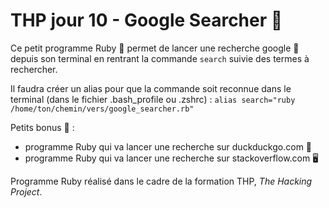 # THP jour 10 - Google Searcher 🔎 

Ce petit programme Ruby 💎 permet de lancer une recherche google 👀 depuis son terminal en rentrant la commande `search` suivie des termes à rechercher.

Il faudra créer un alias pour que la commande soit reconnue dans le terminal (dans le fichier .bash_profile ou .zshrc) :
`alias search="ruby /home/ton/chemin/vers/google_searcher.rb"`

Petits bonus 🎁 : 
* programme Ruby qui va lancer une recherche sur duckduckgo.com 🦆
* programme Ruby qui va lancer une recherche sur stackoverflow.com 🖥

Programme Ruby réalisé dans le cadre de la formation THP, *The Hacking Project*.
